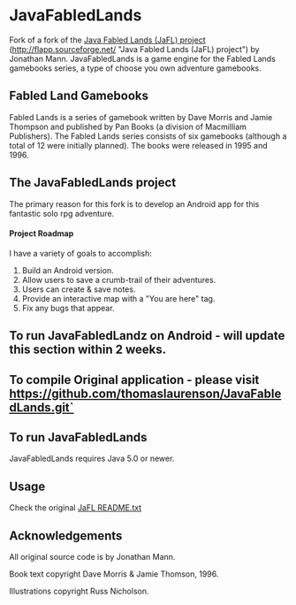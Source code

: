 # JavaFabledLands

Fork of a fork of the [Java Fabled Lands (JaFL) project](https://github.com/thomaslaurenson/JavaFabledLands.git`) (http://flapp.sourceforge.net/ "Java Fabled Lands (JaFL) project") by Jonathan Mann. JavaFabledLands is a game engine for the Fabled Lands gamebooks series, a type of choose you own adventure gamebooks.

## Fabled Land Gamebooks

Fabled Lands is a series of gamebook written by Dave Morris and Jamie Thompson and published by Pan Books (a division of Macmilliam Publishers). The Fabled Lands series consists of six gamebooks (although a total of 12 were initially planned). The books were released in 1995 and 1996.

## The JavaFabledLands project
The primary reason for this fork is to develop an Android app for this fantastic solo rpg adventure.

#### Project Roadmap

I have a variety of goals to accomplish:

1. Build an Android version.
2. Allow users to save a crumb-trail of their adventures.
3. Users can create & save notes.
4. Provide an interactive map with a "You are here" tag.
5. Fix any bugs that appear.

## To run JavaFabledLandz on Android - will update this section within 2 weeks.

## To compile Original application - please visit https://github.com/thomaslaurenson/JavaFabledLands.git`

## To run JavaFabledLands

JavaFabledLands requires Java 5.0 or newer.

## Usage

Check the original [JaFL README.txt](http://sourceforge.net/p/flapp/code/HEAD/tree/trunk/README.txt "Java Fabled Lands (JaFL) README.txt")

## Acknowledgements

All original source code is by Jonathan Mann.

Book text copyright Dave Morris & Jamie Thomson, 1996.

Illustrations copyright Russ Nicholson.
